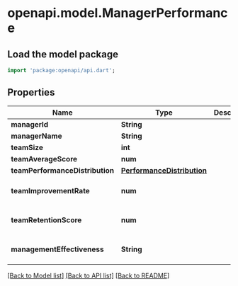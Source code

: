 # openapi.model.ManagerPerformance

## Load the model package
```dart
import 'package:openapi/api.dart';
```

## Properties
Name | Type | Description | Notes
------------ | ------------- | ------------- | -------------
**managerId** | **String** |  | 
**managerName** | **String** |  | 
**teamSize** | **int** |  | 
**teamAverageScore** | **num** |  | 
**teamPerformanceDistribution** | [**PerformanceDistribution**](PerformanceDistribution.md) |  | 
**teamImprovementRate** | **num** |  | [optional] [default to 0]
**teamRetentionScore** | **num** |  | [optional] [default to 0]
**managementEffectiveness** | **String** |  | [optional] [default to 'effective']

[[Back to Model list]](../README.md#documentation-for-models) [[Back to API list]](../README.md#documentation-for-api-endpoints) [[Back to README]](../README.md)


